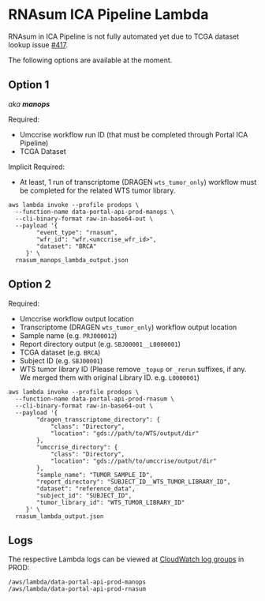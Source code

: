 # RNAsum ICA Pipeline Lambda

RNAsum in ICA Pipeline is not fully automated yet due to TCGA dataset lookup issue [#417](https://github.com/umccr/data-portal-apis/issues/417).

The following options are available at the moment.

## Option 1

_aka **manops**_

Required:

- Umccrise workflow run ID (that must be completed through Portal ICA Pipeline)
- TCGA Dataset

Implicit Required:

- At least, 1 run of transcriptome (DRAGEN `wts_tumor_only`) workflow must be completed for the related WTS tumor library.

```
aws lambda invoke --profile prodops \
  --function-name data-portal-api-prod-manops \
  --cli-binary-format raw-in-base64-out \
  --payload '{
        "event_type": "rnasum",
        "wfr_id": "wfr.<umccrise_wfr_id>",
        "dataset": "BRCA"  
     }' \
  rnasum_manops_lambda_output.json
```

## Option 2

Required:

- Umccrise workflow output location
- Transcriptome (DRAGEN `wts_tumor_only`) workflow output location
- Sample name (e.g. `PRJ000012`)
- Report directory output (e.g. `SBJ00001__L0000001`)
- TCGA dataset (e.g. `BRCA`)
- Subject ID (e.g. `SBJ00001`)
- WTS tumor library ID (Please remove `_topup` or `_rerun` suffixes, if any. We merged them with original Library ID. e.g. `L0000001`)

```
aws lambda invoke --profile prodops \
  --function-name data-portal-api-prod-rnasum \
  --cli-binary-format raw-in-base64-out \
  --payload '{
        "dragen_transcriptome_directory": {
            "class": "Directory",
            "location": "gds://path/to/WTS/output/dir"
        },
        "umccrise_directory": {
            "class": "Directory",
            "location": "gds://path/to/umccrise/output/dir"
        },
        "sample_name": "TUMOR_SAMPLE_ID",
        "report_directory": "SUBJECT_ID__WTS_TUMOR_LIBRARY_ID",
        "dataset": "reference_data",
        "subject_id": "SUBJECT_ID",
        "tumor_library_id": "WTS_TUMOR_LIBRARY_ID"  
     }' \
  rnasum_lambda_output.json
```

## Logs

The respective Lambda logs can be viewed at [CloudWatch log groups](https://ap-southeast-2.console.aws.amazon.com/cloudwatch/home?region=ap-southeast-2#logsV2:log-groups) in PROD:

```
/aws/lambda/data-portal-api-prod-manops
/aws/lambda/data-portal-api-prod-rnasum
```
